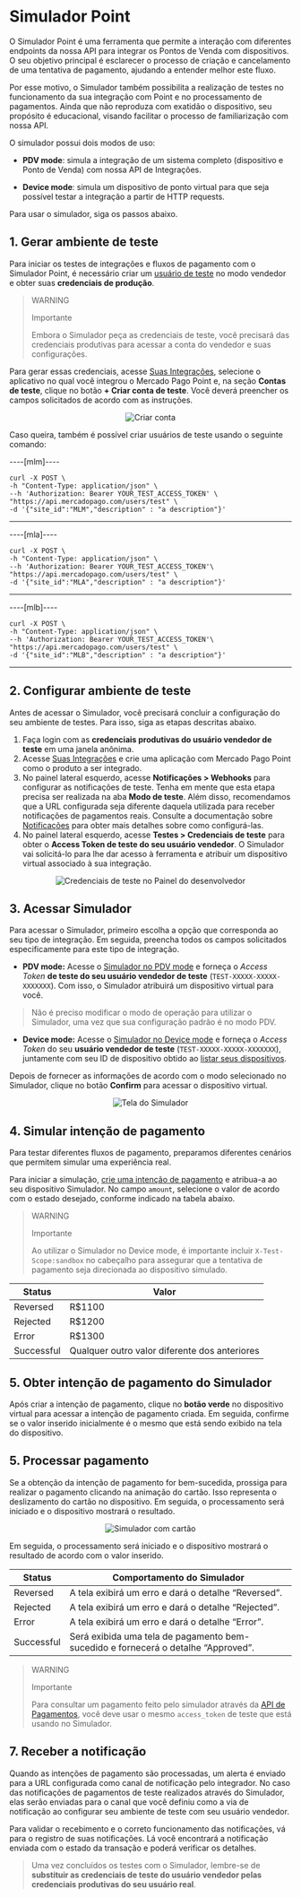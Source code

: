# Simulador Point

O Simulador Point é uma ferramenta que permite a interação com diferentes endpoints da nossa API para integrar os Pontos de Venda com dispositivos. O seu objetivo principal é esclarecer o processo de criação e cancelamento de uma tentativa de pagamento, ajudando a entender melhor este fluxo.

Por esse motivo, o Simulador também possibilita a realização de testes no funcionamento da sua integração com Point e no processamento de pagamentos. Ainda que não reproduza com exatidão o dispositivo, seu propósito é educacional, visando facilitar o processo de familiarização com nossa API.

O simulador possui dois modos de uso:

 * **PDV mode**: simula a integração de um sistema completo (dispositivo e Ponto de Venda) com nossa API de Integrações.

 * **Device mode**: simula um dispositivo de ponto virtual para que seja possível testar a integração a partir de HTTP requests. 


Para usar o simulador, siga os passos abaixo.

## 1. Gerar ambiente de teste

Para iniciar os testes de integrações e fluxos de pagamento com o Simulador Point, é necessário criar um [usuário de teste](/developers/pt/docs/mp-point/additional-content/your-integrations/test/accounts) no modo vendedor e obter suas **credenciais de produção**.

> WARNING
> 
> Importante
>
> Embora o Simulador peça as credenciais de teste, você precisará das credenciais produtivas para acessar a conta do vendedor e suas configurações.

Para gerar essas credenciais, acesse [Suas Integrações](https://www.mercadopago[FAKER][URL][DOMAIN]/developers/panel/), selecione o aplicativo no qual você integrou o Mercado Pago Point e, na seção **Contas de teste**, clique no botão **+ Criar conta de teste**. Você deverá preencher os campos solicitados de acordo com as instruções.

<center>

![Criar conta](/images/woocomerce/test-create-account.gif)

</center>

Caso queira, também é possível criar usuários de teste usando o seguinte comando:

----[mlm]----
``` curl
curl -X POST \
-h "Content-Type: application/json" \
--h 'Authorization: Bearer YOUR_TEST_ACCESS_TOKEN' \
"https://api.mercadopago.com/users/test" \
-d '{"site_id":"MLM","description" : "a description"}'
```
------------

----[mla]----
``` curl
curl -X POST \
-h "Content-Type: application/json" \
--h 'Authorization: Bearer YOUR_TEST_ACCESS_TOKEN'\
"https://api.mercadopago.com/users/test" \
-d '{"site_id":"MLA","description" : "a description"}'
```
------------

----[mlb]----
``` curl
curl -X POST \
-h "Content-Type: application/json" \
--h 'Authorization: Bearer YOUR_TEST_ACCESS_TOKEN'\
"https://api.mercadopago.com/users/test" \
-d '{"site_id":"MLB","description" : "a description"}'
```
------------


## 2. Configurar ambiente de teste

Antes de acessar o Simulador, você precisará concluir a configuração do seu ambiente de testes. Para isso, siga as etapas descritas abaixo.
 1. Faça login com as **credenciais produtivas do usuário vendedor de teste** em uma janela anônima. 
 2. Acesse [Suas Integrações](https://www.mercadopago[FAKER][URL][DOMAIN]/developers/panel/) e crie uma aplicação com Mercado Pago Point como o produto a ser integrado. 
 3. No painel lateral esquerdo, acesse **Notificações > Webhooks** para configurar as notificações de teste. Tenha em mente que esta etapa precisa ser realizada na aba **Modo de teste**. Além disso, recomendamos que a URL configurada seja diferente daquela utilizada para receber notificações de pagamentos reais. Consulte a documentação sobre [Notificações](/developers/pt/docs/mp-point/additional-content/your-integrations/notifications/webhooks) para obter mais detalhes sobre como configurá-las.
 4. No painel lateral esquerdo, acesse **Testes > Credenciais de teste** para obter o **Access Token de teste do seu usuário vendedor**. O Simulador vai solicitá-lo para lhe dar acesso à ferramenta e atribuir um dispositivo virtual associado à sua integração.

<center>

![Credenciais de teste no Painel do desenvolvedor](/images/woocomerce/test-test-credentials.png)

</center>

## 3. Acessar Simulador 


Para acessar o Simulador, primeiro escolha a opção que corresponda ao seu tipo de integração. Em seguida, preencha todos os campos solicitados especificamente para este tipo de integração.

* **PDV mode:** Acesse o [Simulador no PDV mode](https://api.mercadopago.com/point/integrator-simulator/sandbox/?ignoreapidoc=true) e forneça o _Access Token_ **de teste do seu usuário vendedor de teste** (`TEST-XXXXX-XXXXX-XXXXXXX`). Com isso, o Simulador atribuirá um dispositivo virtual para você. 

 > Não é preciso modificar o modo de operação para utilizar o Simulador, uma vez que sua configuração padrão é no modo PDV.

* **Device mode:** Acesse o [Simulador no Device mode](https://api.mercadopago.com/point/integrator-simulator/sandbox/device?ignoreapidoc=true) e forneça o _Access Token_ do seu **usuário vendedor de teste** (`TEST-XXXXX-XXXXX-XXXXXXX`), juntamente com seu ID de dispositivo obtido ao [listar seus dispositivos](/developers/pt/docs/mp-point/integration-configuration/integrate-with-pdv/payment-processing).

Depois de fornecer as informações de acordo com o modo selecionado no Simulador, clique no botão **Confirm** para acessar o dispositivo virtual.

<center>

![Tela do Simulador](/images/point-api/point-device-simulator.png)

</center>

## 4. Simular intenção de pagamento

Para testar diferentes fluxos de pagamento, preparamos diferentes cenários que permitem simular uma experiência real. 

Para iniciar a simulação, [crie uma intenção de pagamento](/developers/es/reference/integrations_api/_point_integration-api_devices_deviceid_payment-intents/post) e atribua-a ao seu dispositivo Simulador. No campo `amount`, selecione o valor de acordo com o estado desejado, conforme indicado na tabela abaixo.

> WARNING
>
> Importante
>
> Ao utilizar o Simulador no Device mode, é importante incluir `X-Test-Scope:sandbox` no cabeçalho para assegurar que a tentativa de pagamento seja direcionada ao dispositivo simulado.


| Status | Valor |
|---|---|
| Reversed | R$1100 |
| Rejected | R$1200 |
| Error | R$1300 |
| Successful | Qualquer outro valor diferente dos anteriores |



## 5. Obter intenção de pagamento do Simulador

Após criar a intenção de pagamento, clique no **botão verde** no dispositivo virtual para acessar a intenção de pagamento criada. Em seguida, confirme se o valor inserido inicialmente é o mesmo que está sendo exibido na tela do dispositivo.



## 5. Processar pagamento

Se a obtenção da intenção de pagamento for bem-sucedida, prossiga para realizar o pagamento clicando na animação do cartão. Isso representa o deslizamento do cartão no dispositivo. Em seguida, o processamento será iniciado e o dispositivo mostrará o resultado.

<center>

![Simulador com cartão](/images/point-api/point-simulator-process.png)

</center>

Em seguida, o processamento será iniciado e o dispositivo mostrará o resultado de acordo com o valor inserido.

| Status | Comportamento do Simulador |
|---|---|
| Reversed | A tela exibirá um erro e dará o detalhe “Reversed”. |
| Rejected | A tela exibirá um erro e dará o detalhe “Rejected”. |
| Error | A tela exibirá um erro e dará o detalhe “Error”. |
| Successful | Será exibida uma tela de pagamento bem-sucedido e fornecerá o detalhe “Approved”. |


> WARNING
>
> Importante
>
> Para consultar um pagamento feito pelo simulador através da [API de Pagamentos](/developers/pt/reference/payments/_payments_id/get), você deve usar o mesmo `access_token` de teste que está usando no Simulador.


## 7. Receber a notificação

Quando as intenções de pagamento são processadas, um alerta é enviado para a URL configurada como canal de notificação pelo integrador. No caso das notificações de pagamentos de teste realizados através do Simulador, elas serão enviadas para o canal que você definiu como a via de notificação ao configurar seu ambiente de teste com seu usuário vendedor. 

Para validar o recebimento e o correto funcionamento das notificações, vá para o registro de suas notificações. Lá você encontrará a notificação enviada com o estado da transação e poderá verificar os detalhes.

> Uma vez concluídos os testes com o Simulador, lembre-se de **substituir as credenciais de teste do usuário vendedor pelas credenciais produtivas do seu usuário real**.